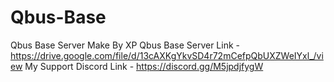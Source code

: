 # Qbus-Base
Qbus Base Server Make By XP 
Qbus Base Server Link - https://drive.google.com/file/d/13cAXKgYkvSD4r72mCefpQbUXZWeIYxl_/view
My Support Discord Link - https://discord.gg/M5jpdjfygW
